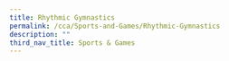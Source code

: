 ```yaml
---
title: Rhythmic Gymnastics
permalink: /cca/Sports-and-Games/Rhythmic-Gymnastics
description: ""
third_nav_title: Sports & Games
---
```

